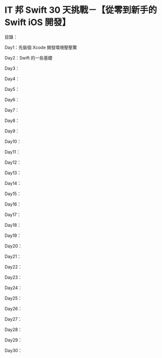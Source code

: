 # IT 邦 Swift 30 天挑戰－【從零到新手的 Swift iOS 開發】

目錄：

Day1：先裝個 Xcode 開發環境壓壓驚

Day2：Swift 的一些基礎

Day3：

Day4：

Day5：

Day6：

Day7：

Day8：

Day9：

Day10：

Day11：

Day12：

Day13：

Day14：

Day15：

Day16：

Day17：

Day18：

Day19：

Day20：

Day21：

Day22：

Day23：

Day24：

Day25：

Day26：

Day27：

Day28：

Day29：

Day30：
